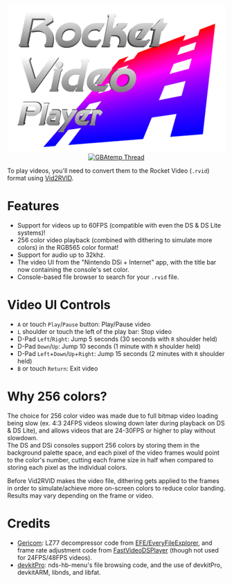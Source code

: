 <p align="center">
 <img src="https://github.com/RocketRobz/RocketVideoPlayer/blob/master/resources/logo.png"><br>
  <a href="https://gbatemp.net/threads/release-rocket-video-player-play-videos-with-the-ultimate-in-picture-quality.539163/">
   <img src="https://img.shields.io/badge/GBAtemp-Thread-blue.svg" alt="GBAtemp Thread">
  </a>
</p>

To play videos, you'll need to convert them to the Rocket Video (`.rvid`) format using [Vid2RVID](https://github.com/RocketRobz/Vid2RVID/releases).

# Features
- Support for videos up to 60FPS (compatible with even the DS & DS Lite systems)!
- 256 color video playback (combined with dithering to simulate more colors) in the RGB565 color format!
- Support for audio up to 32khz.
- The video UI from the "Nintendo DSi + Internet" app, with the title bar now containing the console's set color.
- Console-based file browser to search for your `.rvid` file.

# Video UI Controls
- `A` or touch `Play`/`Pause` button: Play/Pause video
- `L` shoulder or touch the left of the play bar: Stop video
- D-Pad `Left`/`Right`: Jump 5 seconds (30 seconds with `R` shoulder held)
- D-Pad `Down`/`Up`: Jump 10 seconds (1 minute with `R` shoulder held)
- D-Pad `Left`+`Down`/`Up`+`Right`: Jump 15 seconds (2 minutes with `R` shoulder held)
- `B` or touch `Return`: Exit video

# Why 256 colors?

The choice for 256 color video was made due to full bitmap video loading being slow (ex. 4:3 24FPS videos slowing down later during playback on DS & DS Lite), and allows videos that are 24-30FPS or higher to play without slowdown.     
The DS and DSi consoles support 256 colors by storing them in the background palette space, and each pixel of the video frames would point to the color's number, cutting each frame size in half when compared to storing each pixel as the individual colors.

Before Vid2RVID makes the video file, dithering gets applied to the frames in order to simulate/achieve more on-screen colors to reduce color banding. Results may vary depending on the frame or video.

# Credits
* [Gericom](https://github.com/Gericom): LZ77 decompressor code from [EFE/EveryFileExplorer](https://github.com/Gericom/EveryFileExplorer), and frame rate adjustment code from [FastVideoDSPlayer](https://github.com/Gericom/FastVideoDSPlayer) (though not used for 24FPS/48FPS videos).
* [devkitPro](https://github.com/devkitPro): nds-hb-menu's file browsing code, and the use of devkitPro, devkitARM, libnds, and libfat.

